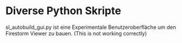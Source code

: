 # Diverse Python Skripte

sl_autobuild_gui.py ist eine Experimentale Benutzeroberfläche um den Firestorm Viewer zu bauen. (This is not working correctly)
